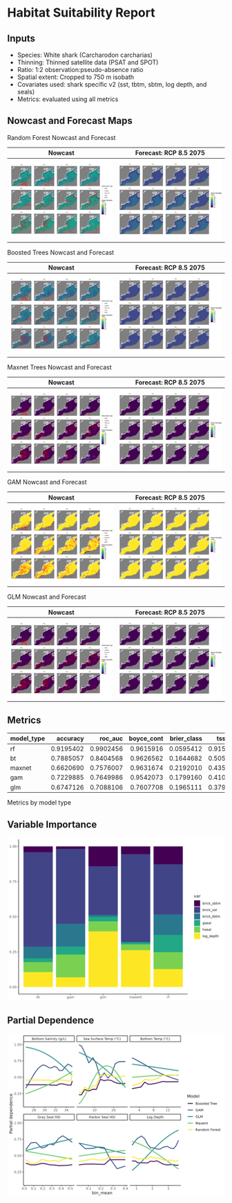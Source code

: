 Habitat Suitability Report
================

## Inputs

- Species: White shark (Carcharodon carcharias)
- Thinning: Thinned satellite data (PSAT and SPOT)
- Ratio: 1:2 observation:pseudo-absence ratio
- Spatial extent: Cropped to 750 m isobath
- Covariates used: shark specific v2 (sst, tbtm, sbtm, log depth, and
  seals)
- Metrics: evaluated using all metrics

## Nowcast and Forecast Maps

Random Forest Nowcast and Forecast

| Nowcast | Forecast: RCP 8.5 2075 |
|:--:|:--:|
| ![](../../../../tidy_reports/versions/c21/100700/c21.100700.01_12_rf_compiled_casts.png) | ![](../../../../tidy_reports/versions/c21/100704/c21.100704.01_12_rf_compiled_casts.png) |

Boosted Trees Nowcast and Forecast

| Nowcast | Forecast: RCP 8.5 2075 |
|:--:|:--:|
| ![](../../../../tidy_reports/versions/c21/100700/c21.100700.01_12_bt_compiled_casts.png) | ![](../../../../tidy_reports/versions/c21/100704/c21.100704.01_12_bt_compiled_casts.png) |

Maxnet Trees Nowcast and Forecast

| Nowcast | Forecast: RCP 8.5 2075 |
|:--:|:--:|
| ![](../../../../tidy_reports/versions/c21/100700/c21.100700.01_12_maxent_compiled_casts.png) | ![](../../../../tidy_reports/versions/c21/100704/c21.100704.01_12_maxent_compiled_casts.png) |

GAM Nowcast and Forecast

| Nowcast | Forecast: RCP 8.5 2075 |
|:--:|:--:|
| ![](../../../../tidy_reports/versions/c21/100700/c21.100700.01_12_gam_compiled_casts.png) | ![](../../../../tidy_reports/versions/c21/100704/c21.100704.01_12_gam_compiled_casts.png) |

GLM Nowcast and Forecast

| Nowcast | Forecast: RCP 8.5 2075 |
|:--:|:--:|
| ![](../../../../tidy_reports/versions/c21/100700/c21.100700.01_12_glm_compiled_casts.png) | ![](../../../../tidy_reports/versions/c21/100704/c21.100704.01_12_glm_compiled_casts.png) |

## Metrics

| model_type |  accuracy |   roc_auc | boyce_cont | brier_class |   tss_max |
|:-----------|----------:|----------:|-----------:|------------:|----------:|
| rf         | 0.9195402 | 0.9902456 |  0.9615916 |   0.0595412 | 0.9155212 |
| bt         | 0.7885057 | 0.8404568 |  0.9626562 |   0.1644682 | 0.5056916 |
| maxnet     | 0.6620690 | 0.7576007 |  0.9631674 |   0.2192010 | 0.4350301 |
| gam        | 0.7229885 | 0.7649986 |  0.9542073 |   0.1799160 | 0.4102950 |
| glm        | 0.6747126 | 0.7088106 |  0.7607708 |   0.1965111 | 0.3795461 |

Metrics by model type

## Variable Importance

![](m21.10070_tidy_compiled_files/figure-gfm/variable_importance-1.png)

## Partial Dependence

![](m21.10070_tidy_compiled_files/figure-gfm/partial_dependence-1.png)
